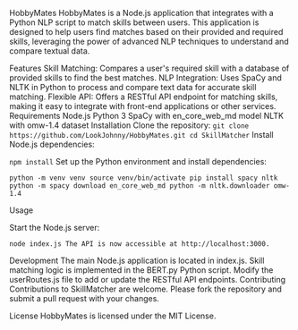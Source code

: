 HobbyMates
HobbyMates is a Node.js application that integrates with a Python NLP script to match skills between users. This application is designed to help users find matches based on their provided and required skills, leveraging the power of advanced NLP techniques to understand and compare textual data.

Features
Skill Matching: Compares a user's required skill with a database of provided skills to find the best matches.
NLP Integration: Uses SpaCy and NLTK in Python to process and compare text data for accurate skill matching.
Flexible API: Offers a RESTful API endpoint for matching skills, making it easy to integrate with front-end applications or other services.
Requirements
Node.js
Python 3
SpaCy with en_core_web_md model
NLTK with omw-1.4 dataset
Installation
Clone the repository:
`git clone https://github.com/LookJohnny/HobbyMates.git
cd SkillMatcher`
Install Node.js dependencies:

`npm install`
Set up the Python environment and install dependencies:

`python -m venv venv
source venv/bin/activate
pip install spacy nltk
python -m spacy download en_core_web_md
python -m nltk.downloader omw-1.4`

Usage

Start the Node.js server:

`node index.js
The API is now accessible at http://localhost:3000.`

Development
The main Node.js application is located in index.js.
Skill matching logic is implemented in the BERT.py Python script.
Modify the userRoutes.js file to add or update the RESTful API endpoints.
Contributing
Contributions to SkillMatcher are welcome. Please fork the repository and submit a pull request with your changes.

License
HobbyMates is licensed under the MIT License.






